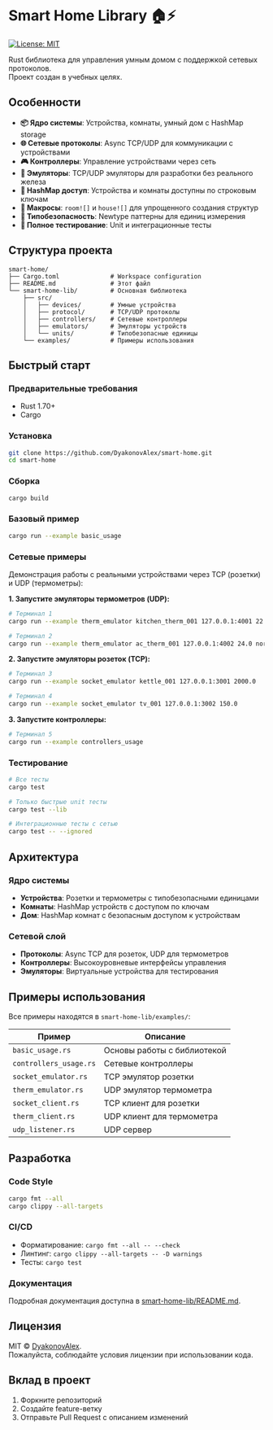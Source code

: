 # Smart Home Library 🏠⚡

[![License: MIT](https://img.shields.io/badge/License-MIT-blue.svg)](https://opensource.org/licenses/MIT)

Rust библиотека для управления умным домом с поддержкой сетевых протоколов.  
Проект создан в учебных целях.

## Особенности

- **📦 Ядро системы**: Устройства, комнаты, умный дом с HashMap storage
- **🌐 Сетевые протоколы**: Async TCP/UDP для коммуникации с устройствами  
- **🎮 Контроллеры**: Управление устройствами через сеть
- **🧪 Эмуляторы**: TCP/UDP эмуляторы для разработки без реального железа
- **🔑 HashMap доступ**: Устройства и комнаты доступны по строковым ключам
- **🧩 Макросы**: `room![]` и `house![]` для упрощенного создания структур
- **🎯 Типобезопасность**: Newtype паттерны для единиц измерения
- **🧪 Полное тестирование**: Unit и интеграционные тесты

## Структура проекта

```
smart-home/
├── Cargo.toml              # Workspace configuration  
├── README.md               # Этот файл
└── smart-home-lib/         # Основная библиотека
    ├── src/
    │   ├── devices/        # Умные устройства
    │   ├── protocol/       # TCP/UDP протоколы
    │   ├── controllers/    # Сетевые контроллеры
    │   ├── emulators/      # Эмуляторы устройств
    │   └── units/          # Типобезопасные единицы
    └── examples/           # Примеры использования
```

## Быстрый старт

### Предварительные требования

- Rust 1.70+
- Cargo

### Установка

```bash
git clone https://github.com/DyakonovAlex/smart-home.git
cd smart-home
```

### Сборка

```bash
cargo build
```

### Базовый пример

```bash
cargo run --example basic_usage
```

### Сетевые примеры

Демонстрация работы с реальными устройствами через TCP (розетки) и UDP (термометры):

**1. Запустите эмуляторы термометров (UDP):**

```bash
# Терминал 1
cargo run --example therm_emulator kitchen_therm_001 127.0.0.1:4001 22.5 normal

# Терминал 2  
cargo run --example therm_emulator ac_therm_001 127.0.0.1:4002 24.0 normal
```

**2. Запустите эмуляторы розеток (TCP):**

```bash
# Терминал 3
cargo run --example socket_emulator kettle_001 127.0.0.1:3001 2000.0

# Терминал 4
cargo run --example socket_emulator tv_001 127.0.0.1:3002 150.0
```

**3. Запустите контроллеры:**

```bash
# Терминал 5
cargo run --example controllers_usage
```

### Тестирование

```bash
# Все тесты
cargo test

# Только быстрые unit тесты
cargo test --lib

# Интеграционные тесты с сетью
cargo test -- --ignored
```

## Архитектура

### Ядро системы

- **Устройства**: Розетки и термометры с типобезопасными единицами
- **Комнаты**: HashMap устройств с доступом по ключам  
- **Дом**: HashMap комнат с безопасным доступом к устройствам

### Сетевой слой

- **Протоколы**: Async TCP для розеток, UDP для термометров
- **Контроллеры**: Высокоуровневые интерфейсы управления
- **Эмуляторы**: Виртуальные устройства для тестирования

## Примеры использования

Все примеры находятся в `smart-home-lib/examples/`:

| Пример | Описание |
|--------|----------|
| `basic_usage.rs` | Основы работы с библиотекой |
| `controllers_usage.rs` | Сетевые контроллеры |
| `socket_emulator.rs` | TCP эмулятор розетки |
| `therm_emulator.rs` | UDP эмулятор термометра |
| `socket_client.rs` | TCP клиент для розетки |
| `therm_client.rs` | UDP клиент для термометра |
| `udp_listener.rs` | UDP сервер |

## Разработка

### Code Style

```bash
cargo fmt --all
cargo clippy --all-targets
```

### CI/CD

- Форматирование: `cargo fmt --all -- --check`
- Линтинг: `cargo clippy --all-targets -- -D warnings`  
- Тесты: `cargo test`

### Документация

Подробная документация доступна в [smart-home-lib/README.md](./smart-home-lib/README.md).

## Лицензия

MIT © [DyakonovAlex](https://github.com/DyakonovAlex).  
Пожалуйста, соблюдайте условия лицензии при использовании кода.

## Вклад в проект

1. Форкните репозиторий
2. Создайте feature-ветку  
3. Отправьте Pull Request с описанием изменений
